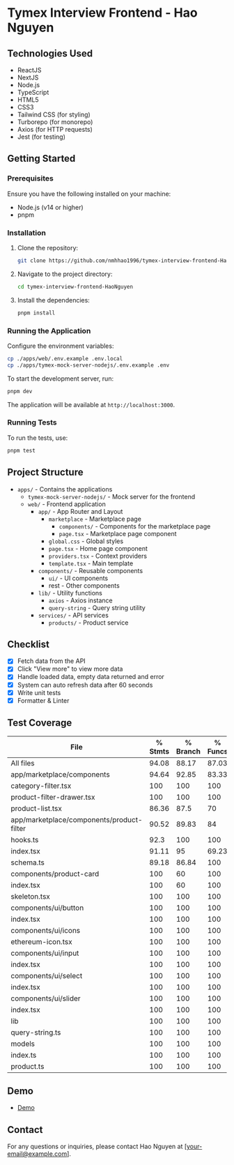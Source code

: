 # Tymex Interview Frontend - Hao Nguyen

## Technologies Used

- ReactJS
- NextJS
- Node.js
- TypeScript
- HTML5
- CSS3
- Tailwind CSS (for styling)
- Turborepo (for monorepo)
- Axios (for HTTP requests)
- Jest (for testing)

## Getting Started

### Prerequisites

Ensure you have the following installed on your machine:

- Node.js (v14 or higher)
- pnpm

### Installation

1. Clone the repository:
    ```bash
    git clone https://github.com/nmhhao1996/tymex-interview-frontend-HaoNguyen.git
    ```
2. Navigate to the project directory:
    ```bash
    cd tymex-interview-frontend-HaoNguyen
    ```
3. Install the dependencies:
    ```bash
    pnpm install
    ```

### Running the Application

Configure the environment variables:

```bash
cp ./apps/web/.env.example .env.local
cp ./apps/tymex-mock-server-nodejs/.env.example .env
```

To start the development server, run:

```bash
pnpm dev
```

The application will be available at `http://localhost:3000`.

### Running Tests

To run the tests, use:
```bash
pnpm test
```

## Project Structure
- `apps/` - Contains the applications
  - `tymex-mock-server-nodejs/` - Mock server for the frontend
  - `web/` - Frontend application
    - `app/` - App Router and Layout
      - `marketplace` - Marketplace page 
        - `components/` - Components for the marketplace page
        -  `page.tsx` - Marketplace page component
      - `global.css` - Global styles
      - `page.tsx` - Home page component
      - `providers.tsx` - Context providers
      - `template.tsx` - Main template
    - `components/` - Reusable components
      - `ui/` - UI components
      - rest - Other components
    - `lib/` - Utility functions
      - `axios` - Axios instance
      - `query-string` - Query string utility
    - `services/` - API services
      - `products/` - Product service

## Checklist

- [x] Fetch data from the API
- [x] Click "View more" to view more data
- [x] Handle loaded data, empty data returned and error
- [x] System can auto refresh data after 60 seconds
- [x] Write unit tests
- [x] Formatter & Linter

## Test Coverage

| File                                      | % Stmts | % Branch | % Funcs | % Lines | Uncovered Line #s |
| ----------------------------------------- | ------- | -------- | ------- | ------- | ----------------- |
| All files                                 | 94.08   | 88.17    | 87.03   | 93.78   |                   |
| app/marketplace/components                | 94.64   | 92.85    | 83.33   | 94.54   |                   |
| category-filter.tsx                       | 100     | 100      | 100     | 100     |                   |
| product-filter-drawer.tsx                 | 100     | 100      | 100     | 100     |                   |
| product-list.tsx                          | 86.36   | 87.5     | 70      | 86.36   | 26-32,99          |
| app/marketplace/components/product-filter | 90.52   | 89.83    | 84      | 90      |                   |
| hooks.ts                                  | 92.3    | 100      | 100     | 92.3    | 19                |
| index.tsx                                 | 91.11   | 95       | 69.23   | 91.11   | 142,163,185,206   |
| schema.ts                                 | 89.18   | 86.84    | 100     | 87.5    | 89,92,99,102      |
| components/product-card                   | 100     | 60       | 100     | 100     |                   |
| index.tsx                                 | 100     | 60       | 100     | 100     | 37-72             |
| skeleton.tsx                              | 100     | 100      | 100     | 100     |                   |
| components/ui/button                      | 100     | 100      | 100     | 100     |                   |
| index.tsx                                 | 100     | 100      | 100     | 100     |                   |
| components/ui/icons                       | 100     | 100      | 100     | 100     |                   |
| ethereum-icon.tsx                         | 100     | 100      | 100     | 100     |                   |
| components/ui/input                       | 100     | 100      | 100     | 100     |                   |
| index.tsx                                 | 100     | 100      | 100     | 100     |                   |
| components/ui/select                      | 100     | 100      | 100     | 100     |                   |
| index.tsx                                 | 100     | 100      | 100     | 100     |                   |
| components/ui/slider                      | 100     | 100      | 100     | 100     |                   |
| index.tsx                                 | 100     | 100      | 100     | 100     |                   |
| lib                                       | 100     | 100      | 100     | 100     |                   |
| query-string.ts                           | 100     | 100      | 100     | 100     |                   |
| models                                    | 100     | 100      | 100     | 100     |                   |
| index.ts                                  | 100     | 100      | 100     | 100     |                   |
| product.ts                                | 100     | 100      | 100     | 100     |                   |

## Demo
- [Demo](https://tymex-interview-frontend-hao-nguyen-pylzx5co4.vercel.app/marketplace)


## Contact

For any questions or inquiries, please contact Hao Nguyen at [your-email@example.com].
